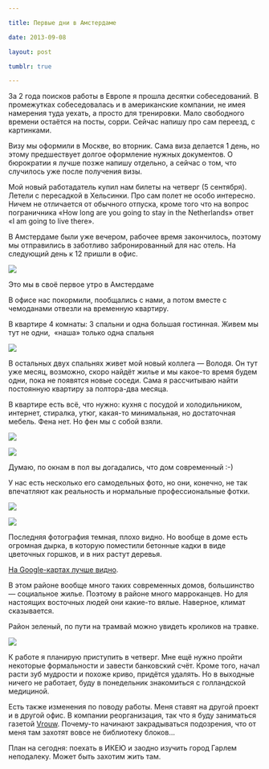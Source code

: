 ```yaml
---

title: Первые дни в Амстердаме

date: 2013-09-08

layout: post

tumblr: true

---
```

За 2 года поисков работы в Европе я прошла десятки собеседований. В промежутках собеседовалась и в американские компании, не имея намерения туда уехать, а просто для тренировки.
Мало свободного времени остаётся на посты, сорри. Сейчас напишу про сам переезд, с картинками.

Визу мы оформили в Москве, во вторник. Сама виза делается 1 день, но этому предшествует долгое оформление нужных документов. О бюрократии я лучше позже напишу отдельно, а сейчас о том, что случилось уже после получения визы.
<excerpt/>

Мой новый работадатель купил нам билеты на четверг (5 сентября). Летели с пересадкой в Хельсинки. Про сам полет не особо интересно. Ничем не отличается от обычного отпуска, кроме того что на вопрос пограничника «How long are you going to stay in the Netherlands» ответ «I am going to live there».

В Амстердаме были уже вечером, рабочее время закончилось, поэтому мы отправились в заботливо забронированный для нас отель. На следующий день к 12 пришли в офис.

[](http://fotki.yandex.ru/users/toivonens/view/498998/)
[![](http://img-fotki.yandex.ru/get/9501/14441195.2a/0_79d36_e2179b08_L.jpg)](http://fotki.yandex.ru/users/toivonens/view/498998/)

Это мы в своё первое утро в Амстердаме

В офисе нас покормили, пообщались с нами, а потом вместе с чемоданами отвезли на временную квартиру.

В квартире 4 комнаты: 3 спальни и одна большая гостинная. Живем мы тут не одни, &nbsp;«наша» только одна спальня

[](http://fotki.yandex.ru/users/toivonens/view/498999/)
[![](http://img-fotki.yandex.ru/get/9106/14441195.2a/0_79d37_28c0d16b_L.jpg)](http://fotki.yandex.ru/users/toivonens/view/498999/)

В остальных двух спальнях живет мой новый коллега — Володя. Он тут уже месяц, возможно, скоро найдёт жилье и мы какое-то время будем одни, пока не появятся новые соседи. Сама я рассчитываю найти постоянную квартиру за полтора-два месяца.

В квартире есть всё, что нужно: кухня с посудой и холодильником, интернет, стиралка, утюг, какая-то минимальная, но достаточная мебель. Фена нет. Но фен мы с собой взяли.

[](http://fotki.yandex.ru/users/toivonens/view/499001/)
[![](http://img-fotki.yandex.ru/get/9499/14441195.2a/0_79d39_6387984e_L.jpg)](http://fotki.yandex.ru/users/toivonens/view/499001/)

[](http://fotki.yandex.ru/users/toivonens/view/499000/)
[![](http://img-fotki.yandex.ru/get/9555/14441195.2a/0_79d38_63f2db85_L.jpg)](http://fotki.yandex.ru/users/toivonens/view/499000/)

Думаю, по окнам в пол вы догадались, что дом современный :-)&nbsp;

У нас есть несколько его самодельных фото, но они, конечно, не так впечатляют как реальность и нормальные профессиональные фотки.

[](http://fotki.yandex.ru/users/toivonens/view/499003/)
[![](http://img-fotki.yandex.ru/get/9557/14441195.2a/0_79d3b_a19cfec_L.jpg)](http://fotki.yandex.ru/users/toivonens/view/499003/)

[](http://fotki.yandex.ru/users/toivonens/view/499002/)
[![](http://img-fotki.yandex.ru/get/6711/14441195.2a/0_79d3a_113e3bc6_L.jpg)](http://fotki.yandex.ru/users/toivonens/view/499002/)

Последняя фотография темная, плохо видно. Но вообще в доме есть огромная дырка, в которую поместили бетонные кадки в виде цветочных горшков, и в них растут деревья.

[На Google-картах лучше видно](https://maps.google.ru/maps?hl=en&amp;ll=52.381422,4.806937&amp;spn=0.009208,0.022616&amp;t=m&amp;z=16&amp;layer=c&amp;cbll=52.381422,4.806937&amp;cbp=12,0,,0,0&amp;photoid=po-20717621).

В этом районе вообще много таких современных домов, большинство — социальное жилье. Поэтому в районе много марроканцев. Но для настоящих восточных людей они какие-то вялые. Наверное, климат сказывается.

Район зеленый, по пути на трамвай можно увидеть кроликов на травке.

[](http://fotki.yandex.ru/users/toivonens/view/499004/)
[![](http://img-fotki.yandex.ru/get/9542/14441195.2a/0_79d3c_2fcea063_L.jpg)](http://fotki.yandex.ru/users/toivonens/view/499004/)

К работе я планирую приступить в четверг. Мне ещё нужно пройти некоторые формальности и завести банковский счёт. Кроме того, начал расти зуб мудрости и похоже криво, придётся удалять. Но в выходные ничего не работает, буду в понедельник знакомиться с голландской медициной.

Есть также изменения по поводу работы. Меня ставят на другой проект и в другой офис. В компании реорганизация, так что я буду заниматься газетой [Vrouw](http://www.telegraaf.nl/vrouw/?redir=vrouw). Почему-то начинают закрадываться подозрения, что от меня там захотят вовсе не библиотеку блоков...

План на сегодня: поехать в ИКЕЮ и заодно изучить город Гарлем неподалеку. Может быть захотим жить там.
